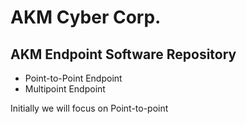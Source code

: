 # AKM Cyber Corp.
## AKM Endpoint Software Repository
- Point-to-Point Endpoint
- Multipoint Endpoint

Initially we will focus on Point-to-point

